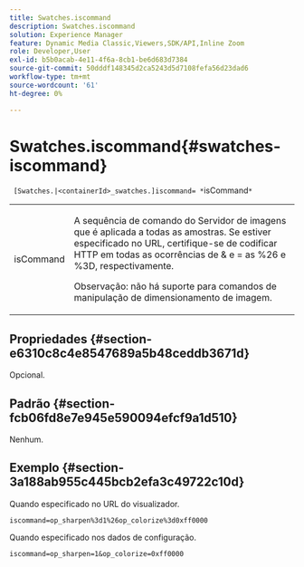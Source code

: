```yaml
---
title: Swatches.iscommand
description: Swatches.iscommand
solution: Experience Manager
feature: Dynamic Media Classic,Viewers,SDK/API,Inline Zoom
role: Developer,User
exl-id: b5b0acab-4e11-4f6a-8cb1-be6d683d7384
source-git-commit: 50dddf148345d2ca5243d5d7108fefa56d23dad6
workflow-type: tm+mt
source-wordcount: '61'
ht-degree: 0%

---
```


# Swatches.iscommand{#swatches-iscommand}

` [Swatches.|<containerId>_swatches.]iscommand= *`isCommand`*`

<table id="table_43A84C1044574A6FAB8CE67D71AAD5EC"> 
 <tbody> 
  <tr> 
   <td colname="col1"> <p> <span class="codeph"> <span class="varname"> isCommand</span> </span> </p> </td> 
   <td colname="col2"> <p> A sequência de comando do Servidor de imagens que é aplicada a todas as amostras. Se estiver especificado no URL, certifique-se de codificar HTTP em todas as ocorrências de <span class="codeph"> &amp;</span> e <span class="codeph"> =</span> as <span class="codeph"> %26</span> e <span class="codeph"> %3D</span>, respectivamente. </p> <p> <p>Observação: não há suporte para comandos de manipulação de dimensionamento de imagem. </p> </p> </td> 
  </tr> 
 </tbody> 
</table>

## Propriedades {#section-e6310c8c4e8547689a5b48ceddb3671d}

Opcional.

## Padrão {#section-fcb06fd8e7e945e590094efcf9a1d510}

Nenhum.

## Exemplo {#section-3a188ab955c445bcb2efa3c49722c10d}

Quando especificado no URL do visualizador.

`iscommand=op_sharpen%3d1%26op_colorize%3d0xff0000`

Quando especificado nos dados de configuração.

`iscommand=op_sharpen=1&op_colorize=0xff0000`
